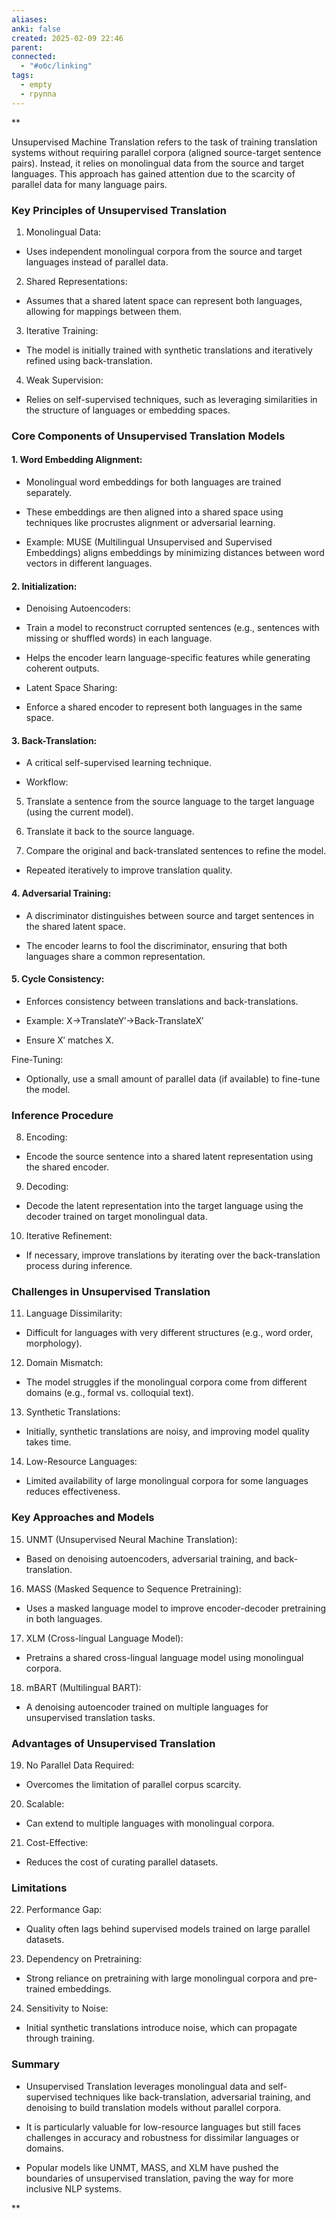 ```yaml
---
aliases: 
anki: false
created: 2025-02-09 22:46
parent: 
connected:
  - "#обс/linking"
tags:
  - empty
  - группа
---
```


**

Unsupervised Machine Translation refers to the task of training translation systems without requiring parallel corpora (aligned source-target sentence pairs). Instead, it relies on monolingual data from the source and target languages. This approach has gained attention due to the scarcity of parallel data for many language pairs.

### Key Principles of Unsupervised Translation

1. Monolingual Data:
    

- Uses independent monolingual corpora from the source and target languages instead of parallel data.
    

2. Shared Representations:
    

- Assumes that a shared latent space can represent both languages, allowing for mappings between them.
    

3. Iterative Training:
    

- The model is initially trained with synthetic translations and iteratively refined using back-translation.
    

4. Weak Supervision:
    

- Relies on self-supervised techniques, such as leveraging similarities in the structure of languages or embedding spaces.
    

### Core Components of Unsupervised Translation Models

#### 1. Word Embedding Alignment:

- Monolingual word embeddings for both languages are trained separately.
    
- These embeddings are then aligned into a shared space using techniques like procrustes alignment or adversarial learning.
    
- Example: MUSE (Multilingual Unsupervised and Supervised Embeddings) aligns embeddings by minimizing distances between word vectors in different languages.
    

#### 2. Initialization:

- Denoising Autoencoders:
    

- Train a model to reconstruct corrupted sentences (e.g., sentences with missing or shuffled words) in each language.
    
- Helps the encoder learn language-specific features while generating coherent outputs.
    

- Latent Space Sharing:
    

- Enforce a shared encoder to represent both languages in the same space.
    

#### 3. Back-Translation:

- A critical self-supervised learning technique.
    
- Workflow:
    

5. Translate a sentence from the source language to the target language (using the current model).
    
6. Translate it back to the source language.
    
7. Compare the original and back-translated sentences to refine the model.
    

- Repeated iteratively to improve translation quality.
    

#### 4. Adversarial Training:

- A discriminator distinguishes between source and target sentences in the shared latent space.
    
- The encoder learns to fool the discriminator, ensuring that both languages share a common representation.
    

#### 5. Cycle Consistency:

- Enforces consistency between translations and back-translations.
    
- Example: X→TranslateY′→Back-TranslateX′
    

- Ensure X′ matches X.
    

Fine-Tuning:

- Optionally, use a small amount of parallel data (if available) to fine-tune the model.
    

### Inference Procedure

8. Encoding:
    

- Encode the source sentence into a shared latent representation using the shared encoder.
    

9. Decoding:
    

- Decode the latent representation into the target language using the decoder trained on target monolingual data.
    

10. Iterative Refinement:
    

- If necessary, improve translations by iterating over the back-translation process during inference.
    

### Challenges in Unsupervised Translation

11. Language Dissimilarity:
    

- Difficult for languages with very different structures (e.g., word order, morphology).
    

12. Domain Mismatch:
    

- The model struggles if the monolingual corpora come from different domains (e.g., formal vs. colloquial text).
    

13. Synthetic Translations:
    

- Initially, synthetic translations are noisy, and improving model quality takes time.
    

14. Low-Resource Languages:
    

- Limited availability of large monolingual corpora for some languages reduces effectiveness.
    

### Key Approaches and Models

15. UNMT (Unsupervised Neural Machine Translation):
    

- Based on denoising autoencoders, adversarial training, and back-translation.
    

16. MASS (Masked Sequence to Sequence Pretraining):
    

- Uses a masked language model to improve encoder-decoder pretraining in both languages.
    

17. XLM (Cross-lingual Language Model):
    

- Pretrains a shared cross-lingual language model using monolingual corpora.
    

18. mBART (Multilingual BART):
    

- A denoising autoencoder trained on multiple languages for unsupervised translation tasks.
    

### Advantages of Unsupervised Translation

19. No Parallel Data Required:
    

- Overcomes the limitation of parallel corpus scarcity.
    

20. Scalable:
    

- Can extend to multiple languages with monolingual corpora.
    

21. Cost-Effective:
    

- Reduces the cost of curating parallel datasets.
    

### Limitations

22. Performance Gap:
    

- Quality often lags behind supervised models trained on large parallel datasets.
    

23. Dependency on Pretraining:
    

- Strong reliance on pretraining with large monolingual corpora and pre-trained embeddings.
    

24. Sensitivity to Noise:
    

- Initial synthetic translations introduce noise, which can propagate through training.
    

### Summary

- Unsupervised Translation leverages monolingual data and self-supervised techniques like back-translation, adversarial training, and denoising to build translation models without parallel corpora.
    
- It is particularly valuable for low-resource languages but still faces challenges in accuracy and robustness for dissimilar languages or domains.
    
- Popular models like UNMT, MASS, and XLM have pushed the boundaries of unsupervised translation, paving the way for more inclusive NLP systems.
    

**